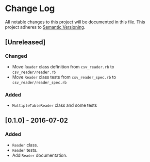# Change Log
All notable changes to this project will be documented in this file.
This project adheres to [Semantic Versioning](http://semver.org/).

## [Unreleased]
### Changed
- Move `Reader` class definition from `csv_reader.rb` to `csv_reader/reader.rb`
- Move `Reader` class tests from `csv_reader_spec.rb` to `csv_reader/reader_spec.rb`
### Added
- `MultipleTableReader` class and some tests

## [0.1.0] - 2016-07-02
### Added
- `Reader` class.
- `Reader` tests.
- Add `Reader` documentation.
